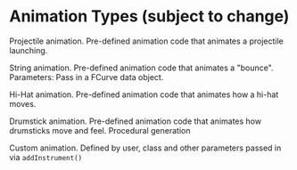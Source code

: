 # Animation Types (subject to change)

Projectile animation. Pre-defined animation code that animates a projectile launching.

String animation. Pre-defined animation code that animates a "bounce". Parameters: Pass in a FCurve data object.

Hi-Hat animation. Pre-defined animation code that animates how a hi-hat moves.

Drumstick animation. Pre-defined animation code that animates how drumsticks move and feel. Procedural generation

Custom animation. Defined by user, class and other parameters passed in via `addInstrument()`